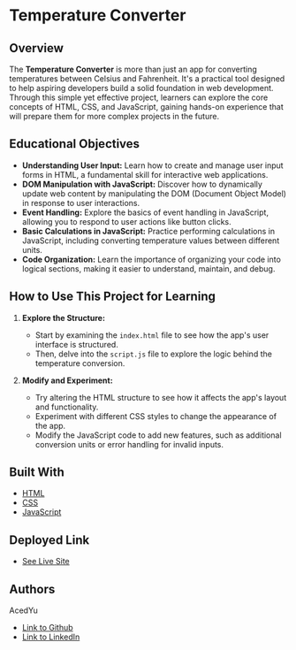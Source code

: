 # Temperature Converter

## Overview

The **Temperature Converter** is more than just an app for converting temperatures between Celsius and Fahrenheit. It's a practical tool designed to help aspiring developers build a solid foundation in web development. Through this simple yet effective project, learners can explore the core concepts of HTML, CSS, and JavaScript, gaining hands-on experience that will prepare them for more complex projects in the future.

## Educational Objectives

- **Understanding User Input:** Learn how to create and manage user input forms in HTML, a fundamental skill for interactive web applications.
- **DOM Manipulation with JavaScript:** Discover how to dynamically update web content by manipulating the DOM (Document Object Model) in response to user interactions.
- **Event Handling:** Explore the basics of event handling in JavaScript, allowing you to respond to user actions like button clicks.
- **Basic Calculations in JavaScript:** Practice performing calculations in JavaScript, including converting temperature values between different units.
- **Code Organization:** Learn the importance of organizing your code into logical sections, making it easier to understand, maintain, and debug.

## How to Use This Project for Learning

1. **Explore the Structure:**
   - Start by examining the `index.html` file to see how the app's user interface is structured.
   - Then, delve into the `script.js` file to explore the logic behind the temperature conversion.

2. **Modify and Experiment:**
   - Try altering the HTML structure to see how it affects the app's layout and functionality.
   - Experiment with different CSS styles to change the appearance of the app.
   - Modify the JavaScript code to add new features, such as additional conversion units or error handling for invalid inputs.

## Built With

* [HTML](https://developer.mozilla.org/en-US/docs/Web/HTML)
* [CSS](https://developer.mozilla.org/en-US/docs/Web/CSS)
* [JavaScript](https://developer.mozilla.org/en-US/docs/Web/JavaScript)

## Deployed Link

* [See Live Site](https://acedyu.github.io/Temperature-Converter/)

## Authors
AcedYu
- [Link to Github](https://github.com/AcedYu)
- [Link to LinkedIn](https://www.linkedin.com/in/alex-yu-3712811b9/)